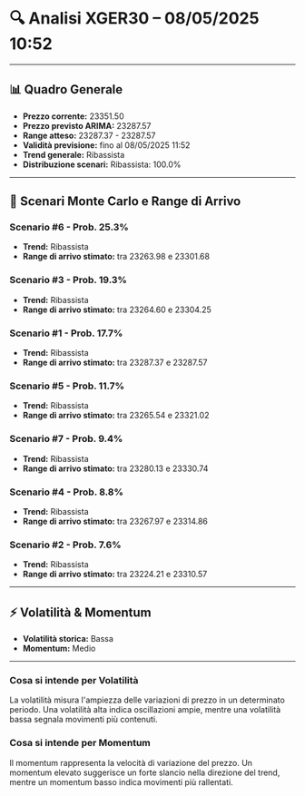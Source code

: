 # 🔍 Analisi XGER30 – 08/05/2025 10:52
---
## 📊 Quadro Generale
- **Prezzo corrente:** 23351.50
- **Prezzo previsto ARIMA:** 23287.57
- **Range atteso:** 23287.37 - 23287.57
- **Validità previsione:** fino al 08/05/2025 11:52
- **Trend generale:** Ribassista
- **Distribuzione scenari:** Ribassista: 100.0%
---
## 🔮 Scenari Monte Carlo e Range di Arrivo
### Scenario #6 - Prob. 25.3%
- **Trend:** Ribassista
- **Range di arrivo stimato:** tra 23263.98 e 23301.68
### Scenario #3 - Prob. 19.3%
- **Trend:** Ribassista
- **Range di arrivo stimato:** tra 23264.60 e 23304.25
### Scenario #1 - Prob. 17.7%
- **Trend:** Ribassista
- **Range di arrivo stimato:** tra 23287.37 e 23287.57
### Scenario #5 - Prob. 11.7%
- **Trend:** Ribassista
- **Range di arrivo stimato:** tra 23265.54 e 23321.02
### Scenario #7 - Prob. 9.4%
- **Trend:** Ribassista
- **Range di arrivo stimato:** tra 23280.13 e 23330.74
### Scenario #4 - Prob. 8.8%
- **Trend:** Ribassista
- **Range di arrivo stimato:** tra 23267.97 e 23314.86
### Scenario #2 - Prob. 7.6%
- **Trend:** Ribassista
- **Range di arrivo stimato:** tra 23224.21 e 23310.57
---
## ⚡ Volatilità & Momentum
- **Volatilità storica:** Bassa
- **Momentum:** Medio
---
### Cosa si intende per Volatilità
La volatilità misura l'ampiezza delle variazioni di prezzo in un determinato periodo. Una volatilità alta indica oscillazioni ampie, mentre una volatilità bassa segnala movimenti più contenuti.
### Cosa si intende per Momentum
Il momentum rappresenta la velocità di variazione del prezzo. Un momentum elevato suggerisce un forte slancio nella direzione del trend, mentre un momentum basso indica movimenti più rallentati.